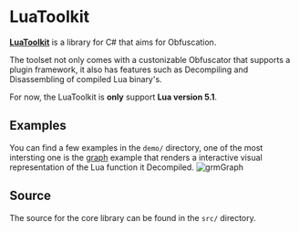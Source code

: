 # LuaToolkit

**[LuaToolkit](https://github.com/ferib/LuaToolkit/src/)** is a library for C# that aims for Obfuscation.

The toolset not only comes with a custonizable Obfuscator that supports a plugin framework, it also has features such as Decompiling and Disassembling of compiled Lua binary's.

For now, the LuaToolkit is **only** support **Lua version 5.1**.

## Examples
You can find a few examples in the ``demo/`` directory, one of the most intersting one is the [graph](https://github.com/ferib/LuaToolkit/demo/graph) example that renders a interactive visual representation of the Lua function it Decompiled.
![grmGraph](https://github.com/ferib/LuaToolkit/img/graph_frmGraph.png)

## Source
The source for the core library can be found in the ``src/`` directory.